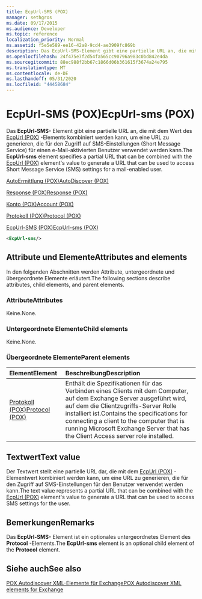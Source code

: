 ```yaml
---
title: EcpUrl-SMS (POX)
manager: sethgros
ms.date: 09/17/2015
ms.audience: Developer
ms.topic: reference
localization_priority: Normal
ms.assetid: f5e5e589-ee16-42a8-9cd4-ae3909fc869b
description: Das EcpUrl-SMS-Element gibt eine partielle URL an, die mit dem Wert des EcpUrl (POX)-Elements kombiniert werden kann, um eine URL zu generieren, die für den Zugriff auf SMS-Einstellungen (Short Message Service) für einen e-Mail-aktivierten Benutzer verwendet werden kann.
ms.openlocfilehash: 24f475e7f2d54fa565cc90796a983c0bd842e4da
ms.sourcegitcommit: 88ec988f2bb67c1866d06b361615f3674a24e795
ms.translationtype: MT
ms.contentlocale: de-DE
ms.lasthandoff: 05/31/2020
ms.locfileid: "44458684"
---
```

# <a name="ecpurl-sms-pox"></a><span data-ttu-id="d8f34-103">EcpUrl-SMS (POX)</span><span class="sxs-lookup"><span data-stu-id="d8f34-103">EcpUrl-sms (POX)</span></span>

<span data-ttu-id="d8f34-104">Das **EcpUrl-SMS-** Element gibt eine partielle URL an, die mit dem Wert des [EcpUrl (POX)](ecpurl-pox.md) -Elements kombiniert werden kann, um eine URL zu generieren, die für den Zugriff auf SMS-Einstellungen (Short Message Service) für einen e-Mail-aktivierten Benutzer verwendet werden kann.</span><span class="sxs-lookup"><span data-stu-id="d8f34-104">The **EcpUrl-sms** element specifies a partial URL that can be combined with the [EcpUrl (POX)](ecpurl-pox.md) element's value to generate a URL that can be used to access Short Message Service (SMS) settings for a mail-enabled user.</span></span> 
  
[<span data-ttu-id="d8f34-105">AutoErmittlung (POX)</span><span class="sxs-lookup"><span data-stu-id="d8f34-105">AutoDiscover (POX)</span></span>](autodiscover-pox.md)
  
[<span data-ttu-id="d8f34-106">Response (POX)</span><span class="sxs-lookup"><span data-stu-id="d8f34-106">Response (POX)</span></span>](response-pox.md)
  
[<span data-ttu-id="d8f34-107">Konto (POX)</span><span class="sxs-lookup"><span data-stu-id="d8f34-107">Account (POX)</span></span>](account-pox.md)
  
[<span data-ttu-id="d8f34-108">Protokoll (POX)</span><span class="sxs-lookup"><span data-stu-id="d8f34-108">Protocol (POX)</span></span>](protocol-pox.md)
  
[<span data-ttu-id="d8f34-109">EcpUrl-SMS (POX)</span><span class="sxs-lookup"><span data-stu-id="d8f34-109">EcpUrl-sms (POX)</span></span>](ecpurl-sms-pox.md)
  
```XML
<EcpUrl-sms/>
```

## <a name="attributes-and-elements"></a><span data-ttu-id="d8f34-110">Attribute und Elemente</span><span class="sxs-lookup"><span data-stu-id="d8f34-110">Attributes and elements</span></span>

<span data-ttu-id="d8f34-111">In den folgenden Abschnitten werden Attribute, untergeordnete und übergeordnete Elemente erläutert.</span><span class="sxs-lookup"><span data-stu-id="d8f34-111">The following sections describe attributes, child elements, and parent elements.</span></span>
  
### <a name="attributes"></a><span data-ttu-id="d8f34-112">Attribute</span><span class="sxs-lookup"><span data-stu-id="d8f34-112">Attributes</span></span>

<span data-ttu-id="d8f34-113">Keine.</span><span class="sxs-lookup"><span data-stu-id="d8f34-113">None.</span></span>
  
### <a name="child-elements"></a><span data-ttu-id="d8f34-114">Untergeordnete Elemente</span><span class="sxs-lookup"><span data-stu-id="d8f34-114">Child elements</span></span>

<span data-ttu-id="d8f34-115">Keine.</span><span class="sxs-lookup"><span data-stu-id="d8f34-115">None.</span></span>
  
### <a name="parent-elements"></a><span data-ttu-id="d8f34-116">Übergeordnete Elemente</span><span class="sxs-lookup"><span data-stu-id="d8f34-116">Parent elements</span></span>

|<span data-ttu-id="d8f34-117">**Element**</span><span class="sxs-lookup"><span data-stu-id="d8f34-117">**Element**</span></span>|<span data-ttu-id="d8f34-118">**Beschreibung**</span><span class="sxs-lookup"><span data-stu-id="d8f34-118">**Description**</span></span>|
|:-----|:-----|
|[<span data-ttu-id="d8f34-119">Protokoll (POX)</span><span class="sxs-lookup"><span data-stu-id="d8f34-119">Protocol (POX)</span></span>](protocol-pox.md) <br/> |<span data-ttu-id="d8f34-120">Enthält die Spezifikationen für das Verbinden eines Clients mit dem Computer, auf dem Exchange Server ausgeführt wird, auf dem die Clientzugriffs-Server Rolle installiert ist.</span><span class="sxs-lookup"><span data-stu-id="d8f34-120">Contains the specifications for connecting a client to the computer that is running Microsoft Exchange Server that has the Client Access server role installed.</span></span>  <br/> |
   
## <a name="text-value"></a><span data-ttu-id="d8f34-121">Textwert</span><span class="sxs-lookup"><span data-stu-id="d8f34-121">Text value</span></span>

<span data-ttu-id="d8f34-122">Der Textwert stellt eine partielle URL dar, die mit dem [EcpUrl (POX)](ecpurl-pox.md) -Elementwert kombiniert werden kann, um eine URL zu generieren, die für den Zugriff auf SMS-Einstellungen für den Benutzer verwendet werden kann.</span><span class="sxs-lookup"><span data-stu-id="d8f34-122">The text value represents a partial URL that can be combined with the [EcpUrl (POX)](ecpurl-pox.md) element's value to generate a URL that can be used to access SMS settings for the user.</span></span> 
  
## <a name="remarks"></a><span data-ttu-id="d8f34-123">Bemerkungen</span><span class="sxs-lookup"><span data-stu-id="d8f34-123">Remarks</span></span>

<span data-ttu-id="d8f34-124">Das **EcpUrl-SMS-** Element ist ein optionales untergeordnetes Element des **Protocol** -Elements.</span><span class="sxs-lookup"><span data-stu-id="d8f34-124">The **EcpUrl-sms** element is an optional child element of the **Protocol** element.</span></span> 
  
## <a name="see-also"></a><span data-ttu-id="d8f34-125">Siehe auch</span><span class="sxs-lookup"><span data-stu-id="d8f34-125">See also</span></span>



[<span data-ttu-id="d8f34-126">POX Autodiscover XML-Elemente für Exchange</span><span class="sxs-lookup"><span data-stu-id="d8f34-126">POX Autodiscover XML elements for Exchange</span></span>](pox-autodiscover-xml-elements-for-exchange.md)

